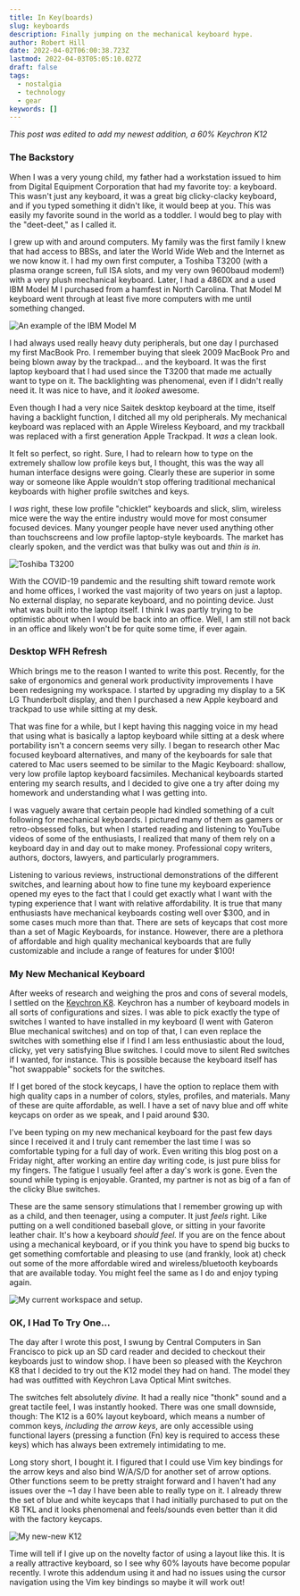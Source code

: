 ```yaml
---
title: In Key(boards)
slug: keyboards
description: Finally jumping on the mechanical keyboard hype.
author: Robert Hill
date: 2022-04-02T06:00:38.723Z
lastmod: 2022-04-03T05:05:10.027Z
draft: false
tags:
  - nostalgia
  - technology
  - gear
keywords: []
---
```


*This post was edited to add my newest addition, a 60% Keychron K12*
### The Backstory

When I was a very young child, my father had a workstation issued to him from Digital Equipment Corporation that had my favorite toy: a keyboard. This wasn't just any keyboard, it was a great big clicky-clacky keyboard, and if you typed something it didn't like, it would beep at you. This was easily my favorite sound in the world as a toddler. I would beg to play with the "deet-deet," as I called it.

I grew up with and around computers. My family was the first family I knew that had access to BBSs, and later the World Wide Web and the Internet as we now know it. I had my own first computer, a Toshiba T3200 (with a plasma orange screen, full ISA slots, and my very own 9600baud modem!) with a very plush mechanical keyboard. Later, I had a 486DX and a used IBM Model M I purchased from a hamfest in North Carolina. That Model M keyboard went through at least five more computers with me until something changed. 

![An example of the IBM Model M](/images/keyboard/modelm.png)

I had always used really heavy duty peripherals, but one day I purchased my first MacBook Pro. I remember buying that sleek 2009 MacBook Pro and being blown away by the trackpad... and the keyboard. It was the first laptop keyboard that I had used since the T3200 that made me actually want to type on it. The backlighting was phenomenal, even if I didn't really need it. It was nice to have, and it *looked* awesome.

Even though I had a very nice Saitek desktop keyboard at the time, itself having a backlight function, I ditched all my old peripherals. My mechanical keyboard was replaced with an Apple Wireless Keyboard, and my trackball was replaced with a first generation Apple Trackpad. It *was* a clean look.

It felt so perfect, so right. Sure, I had to relearn how to type on the extremely shallow low profile keys but, I thought, this was the way all human interface designs were going. Clearly these are superior in some way or someone like Apple wouldn't stop offering traditional mechanical keyboards with higher profile switches and keys.

I *was* right, these low profile "chicklet" keyboards and slick, slim, wireless mice were the way the entire industry would move for most consumer focused devices. Many younger people have never used anything other than touchscreens and low profile laptop-style keyboards. The market has clearly spoken, and the verdict was that bulky was out and *thin is in.*

![Toshiba T3200](/images/keyboard/t3200.jpg)

With the COVID-19 pandemic and the resulting shift toward remote work and home offices, I worked the vast majority of two years on just a laptop. No external display, no separate keyboard, and no pointing device. Just what was built into the laptop itself. I think I was partly trying to be optimistic about when I would be back into an office. Well, I am still not back in an office and likely won't be for quite some time, if ever again.

### Desktop WFH Refresh

Which brings me to the reason I wanted to write this post. Recently, for the sake of ergonomics and general work productivity improvements I have been redesigning my workspace. I started by upgrading my display to a 5K LG Thunderbolt display, and then I purchased a new Apple keyboard and trackpad to use while sitting at my desk. 

That was fine for a while, but I kept having this nagging voice in my head that using what is basically a laptop keyboard while sitting at a desk where portability isn't a concern seems very silly. I began to research other Mac focused keyboard alternatives, and many of the keyboards for sale that catered to Mac users seemed to be similar to the Magic Keyboard: shallow, very low profile laptop keyboard facsimiles. Mechanical keyboards started entering my search results, and I decided to give one a try after doing my homework and understanding what I was getting into. 

I was vaguely aware that certain people had kindled something of a cult following for mechanical keyboards. I pictured many of them as gamers or retro-obsessed folks, but when I started reading and listening to YouTube videos of some of the enthusiasts, I realized that many of them rely on a keyboard day in and day out to make money. Professional copy writers, authors, doctors, lawyers, and particularly programmers.

Listening to various reviews, instructional demonstrations of the different switches, and learning about how to fine tune my keyboard experience opened my eyes to the fact that I could get exactly what I want with the typing experience that I want with relative affordability. It is true that many enthusiasts have mechanical keyboards costing well over $300, and in some cases much more than that. There are sets of keycaps that cost more than a set of Magic Keyboards, for instance. However, there are a plethora of affordable and high quality mechanical keyboards that are fully customizable and include a range of features for under $100!

### My New Mechanical Keyboard

After weeks of research and weighing the pros and cons of several models, I settled on the [Keychron K8](https://www.keychron.com/products/keychron-k8-tenkeyless-wireless-mechanical-keyboard). Keychron has a number of keyboard models in all sorts of configurations and sizes. I was able to pick exactly the type of switches I wanted to have installed in my keyboard (I went with Gateron Blue mechanical switches) and on top of that, I can even replace the switches with something else if I find I am less enthusiastic about the loud, clicky, yet very satisfying Blue switches. I could move to silent Red switches if I wanted, for instance. This is possible because the keyboard itself has "hot swappable" sockets for the switches.

If I get bored of the stock keycaps, I have the option to replace them with high quality caps in a number of colors, styles, profiles, and materials. Many of these are quite affordable, as well. I have a set of navy blue and off white keycaps on order as we speak, and I paid around $30.

I've been typing on my new mechanical keyboard for the past few days since I received it and I truly cant remember the last time I was so comfortable typing for a full day of work. Even writing this blog post on a Friday night, after working an entire day writing code, is just pure bliss for my fingers. The fatigue I usually feel after a day's work is gone. Even the sound while typing is enjoyable. Granted, my partner is not as big of a fan of the clicky Blue switches.

These are the same sensory stimulations that I remember growing up with as a child, and then teenager, using a computer. It just *feels* right. Like putting on a well conditioned baseball glove, or sitting in your favorite leather chair. It's how a keyboard *should feel.* If you are on the fence about using a mechanical keyboard, or if you think you have to spend big bucks to get something comfortable and pleasing to use (and frankly, look at) check out some of the more affordable wired and wireless/bluetooth keyboards that are available today. You might feel the same as I do and enjoy typing again.

![My current workspace and setup.](/images/keyboard/currentdesk.jpg)

### OK, I Had To Try One...

The day after I wrote this post, I swung by Central Computers in San Francisco to pick up an SD card reader and decided to checkout their keyboards just to window shop. I have been so pleased with the Keychron K8 that I decided to try out the K12 model they had on hand. The model they had was outfitted with Keychron Lava Optical Mint switches. 

The switches felt absolutely *divine.* It had a really nice "thonk" sound and a great tactile feel, I was instantly hooked. There was one small downside, though: The K12 is a 60% layout keyboard, which means a number of common keys, *including the arrow keys*, are only accessible using functional layers (pressing a function (Fn) key is required to access these keys) which has always been extremely intimidating to me.

Long story short, I bought it. I figured that I could use Vim key bindings for the arrow keys and also bind W/A/S/D for another set of arrow options. Other functions seem to be pretty straight forward and I haven't had any issues over the ~1 day I have been able to really type on it. I already threw the set of blue and white keycaps that I had initially purchased to put on the K8 TKL and it looks phenomenal and feels/sounds even better than it did with the factory keycaps. 

![My new-new K12](/images/keyboard/k12.jpg)

Time will tell if I give up on the novelty factor of using a layout like this. It is a really attractive keyboard, so I see why 60% layouts have become popular recently. I wrote this addendum using it and had no issues using the cursor navigation using the Vim key bindings so maybe it will work out!